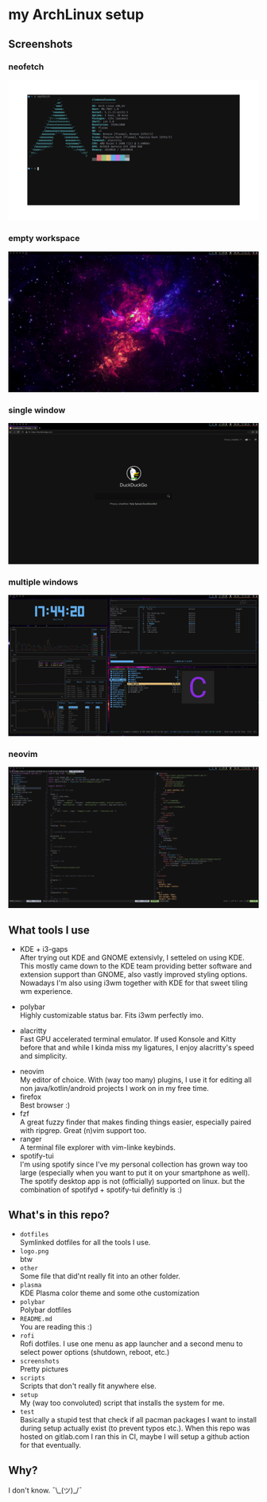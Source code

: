# my ArchLinux setup

## Screenshots

### neofetch

![fn](./screenshots/nf.png)

### empty workspace

![empty](./screenshots/empty.png)

### single window

![single](./screenshots/ff.png)

### multiple windows

![mult](./screenshots/mult.png)

### neovim

![neovim](./screenshots/neovim.png)

## What tools I use

- KDE + i3-gaps  
  After trying out KDE and GNOME extensivly, I setteled on using KDE. This mostly came down to the KDE team providing better software and extension support than GNOME, also vastly improved styling options. Nowadays I'm also using i3wm together with KDE for that sweet tiling wm experience. </p>
- polybar  
  Highly customizable status bar. Fits i3wm perfectly imo. </p>
- alacritty  
  Fast GPU accelerated terminal emulator. If used Konsole and Kitty before that and while I kinda miss my ligatures, I enjoy alacritty's speed and simplicity. </p>
- neovim  
  My editor of choice. With (way too many) plugins, I use it for editing all non java/kotlin/android projects I work on in my free time.
- firefox  
  Best browser :)
- fzf  
  A great fuzzy finder that makes finding things easier, especially paired with ripgrep. Great (n)vim support too.
- ranger  
  A terminal file explorer with vim-linke keybinds.
- spotify-tui  
  I'm using spotify since I've my personal collection has grown way too large (especially when you want to put it on your smartphone as well). The spotify desktop app is not (officially) supported on linux. but the combination of spotifyd + spotify-tui definitly is :)

## What's in this repo?

- `dotfiles`  
  Symlinked dotfiles for all the tools I use.
- `logo.png`  
  btw
- `other`  
  Some file that did'nt really fit into an other folder.
- `plasma`  
  KDE Plasma color theme and some othe customization
- `polybar`  
  Polybar dotfiles
- `README.md`  
  You are reading this :)
- `rofi`  
  Rofi dotfiles. I use one menu as app launcher and a second menu to select power options (shutdown, reboot, etc.)
- `screenshots`  
  Pretty pictures
- `scripts`  
  Scripts that don't really fit anywhere else.
- `setup`  
  My (way too convoluted) script that installs the system for me.
- `test`  
  Basically a stupid test that check if all pacman packages I want to install during setup actually exist (to prevent typos etc.). When this repo was hosted on gitlab.com I ran this in CI, maybe I will setup a github action for that eventually.

## Why?

I don't know. ¯\\\_(ツ)_/¯
